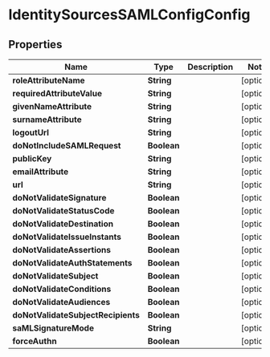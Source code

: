 

# IdentitySourcesSAMLConfigConfig

## Properties

Name | Type | Description | Notes
------------ | ------------- | ------------- | -------------
**roleAttributeName** | **String** |  |  [optional]
**requiredAttributeValue** | **String** |  |  [optional]
**givenNameAttribute** | **String** |  |  [optional]
**surnameAttribute** | **String** |  |  [optional]
**logoutUrl** | **String** |  |  [optional]
**doNotIncludeSAMLRequest** | **Boolean** |  |  [optional]
**publicKey** | **String** |  |  [optional]
**emailAttribute** | **String** |  |  [optional]
**url** | **String** |  |  [optional]
**doNotValidateSignature** | **Boolean** |  |  [optional]
**doNotValidateStatusCode** | **Boolean** |  |  [optional]
**doNotValidateDestination** | **Boolean** |  |  [optional]
**doNotValidateIssueInstants** | **Boolean** |  |  [optional]
**doNotValidateAssertions** | **Boolean** |  |  [optional]
**doNotValidateAuthStatements** | **Boolean** |  |  [optional]
**doNotValidateSubject** | **Boolean** |  |  [optional]
**doNotValidateConditions** | **Boolean** |  |  [optional]
**doNotValidateAudiences** | **Boolean** |  |  [optional]
**doNotValidateSubjectRecipients** | **Boolean** |  |  [optional]
**saMLSignatureMode** | **String** |  |  [optional]
**forceAuthn** | **Boolean** |  |  [optional]



